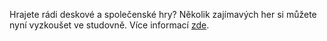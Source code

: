 
Hrajete rádi deskové a společenské hry? Několik zajímavých her si můžete nyní vyzkoušet ve studovně. Více informací [zde](hry.html).
